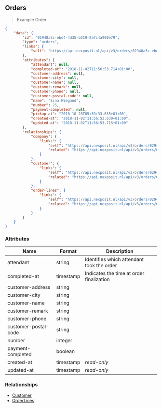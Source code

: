 ## Orders


> Example Order

```json
{
    "data": {
        "id": "02948a3c-ebd4-4d35-b219-2a7c4a900e79",
        "type": "orders",
        "links": {
            "self": "https://api.nexposit.nl/api/v3/orders/02948a3c-ebd4-4d35-b219-2a7c4a900e79"
        },
        "attributes": {
            "attendant": null,
            "completed-at": "2018-11-02T11:56:53.714+01:00",
            "customer-address": null,
            "customer-city": null,
            "customer-name": null,
            "customer-remark": null,
            "customer-phone": null,
            "customer-postal-code": null,
            "name": "Sina Wiegand",
            "number": 25,
            "payment-completed": null,
            "pickup-at": "2018-10-28T05:39:33.635+01:00",
            "created-at": "2018-11-02T11:56:53.639+01:00",
            "updated-at": "2018-11-02T11:56:53.715+01:00"
        },
        "relationships": {
            "company": {
                "links": {
                    "self": "https://api.nexposit.nl/api/v3/orders/02948a3c-ebd4-4d35-b219-2a7c4a900e79/relationships/company",
                    "related": "https://api.nexposit.nl/api/v3/orders/02948a3c-ebd4-4d35-b219-2a7c4a900e79/company"
                }
            },
            "customer": {
                "links": {
                    "self": "https://api.nexposit.nl/api/v3/orders/02948a3c-ebd4-4d35-b219-2a7c4a900e79/relationships/customer",
                    "related": "https://api.nexposit.nl/api/v3/orders/02948a3c-ebd4-4d35-b219-2a7c4a900e79/customer"
                }
            },
            "order-lines": {
                "links": {
                    "self": "https://api.nexposit.nl/api/v3/orders/02948a3c-ebd4-4d35-b219-2a7c4a900e79/relationships/order-lines",
                    "related": "https://api.nexposit.nl/api/v3/orders/02948a3c-ebd4-4d35-b219-2a7c4a900e79/order-lines"
                }
            }
        }
    }
}

```

### Attributes

| Name                        | Format    |  Description        |
| --------------------------- | --------- | ------------------- |
| attendant                   | string    |  Identifies which attendant took the order
| completed-at                | timestamp |  Indicates the time at order finalization
| customer-address            | string    |
| customer-city               | string    |
| customer-name               | string    |
| customer-remark             | string    |
| customer-phone              | string    |
| customer-postal-code        | string    |
| number                      | integer   |
| payment-completed           | boolean   |
| created-at                  | timestamp | *read-only*
| updated-at                  | timestamp | *read-only*



### Relationships

* [Customer](#customers)
* [OrderLines](#orderlines)
